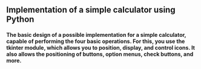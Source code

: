 ## Implementation of a simple calculator using Python ##

#### The basic design of a possible implementation for a simple calculator, capable of performing the four basic operations. For this, you use the tkinter module, which allows you to position, display, and control icons. It also allows the positioning of buttons, option menus, check buttons, and more. ####